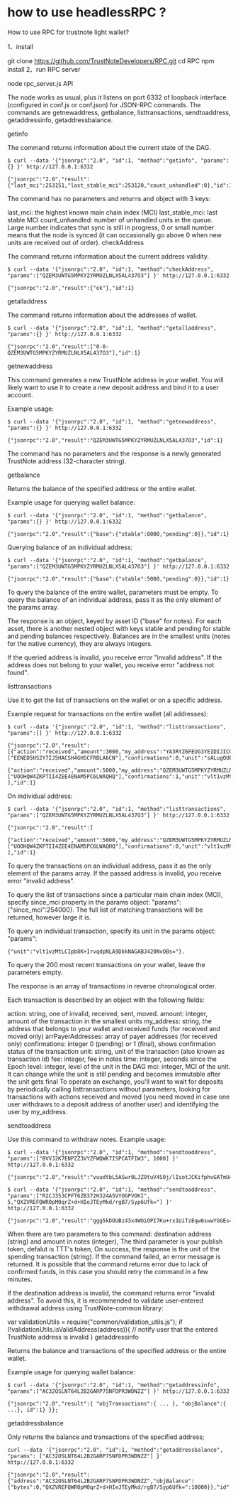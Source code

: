 # how to use headlessRPC ?

How to use RPC for trustnote light wallet?

1、install

git clone https://github.com/TrustNoteDevelopers/RPC.git
cd RPC
npm install
2、run RPC server

node rpc_server.js
API

The node works as usual, plus it listens on port 6332 of loopback interface (configured in conf.js or conf.json) for JSON-RPC commands. The commands are getnewaddress, getbalance, listtransactions, sendtoaddress, getaddressinfo, getaddressbalance.

getinfo

The command returns information about the current state of the DAG.

```
$ curl --data '{"jsonrpc":"2.0", "id":1, "method":"getinfo", "params":{} }' http://127.0.0.1:6332
```

```
{"jsonrpc":"2.0","result":{"last_mci":253151,"last_stable_mci":253120,"count_unhandled":0},"id":1}
```

The command has no parameters and returns and object with 3 keys:

last_mci: the highest known main chain index (MCI)
last_stable_mci: last stable MCI
count_unhandled: number of unhandled units in the queue. Large number indicates that sync is still in progress, 0 or small number means that the node is synced (it can occasionally go above 0 when new units are received out of order).
checkAddress

The command returns information about the current address validity.

```
$ curl --data '{"jsonrpc":"2.0", "id":1, "method":"checkAddress", "params":["QZEM3UWTG5MPKYZYRMUZLNLX5AL437O3"] }' http://127.0.0.1:6332
```

```
{"jsonrpc":"2.0","result":{"ok"},"id":1}
```

getalladdress

The command returns information about the addresses of wallet.

```
$ curl --data '{"jsonrpc":"2.0", "id":1, "method":"getalladdress", "params":{} }' http://127.0.0.1:6332
```
```
{"jsonrpc":"2.0","result":["0-0-QZEM3UWTG5MPKYZYRMUZLNLX5AL437O3"],"id":1}
```

getnewaddress

This command generates a new TrustNote address in your wallet. You will likely want to use it to create a new deposit address and bind it to a user account.

Example usage:

```
$ curl --data '{"jsonrpc":"2.0", "id":1, "method":"getnewaddress", "params":{} }' http://127.0.0.1:6332
```

```
{"jsonrpc":"2.0","result":"QZEM3UWTG5MPKYZYRMUZLNLX5AL437O3","id":1}
```

The command has no parameters and the response is a newly generated TrustNote address (32-character string).

getbalance

Returns the balance of the specified address or the entire wallet.

Example usage for querying wallet balance:

```
$ curl --data '{"jsonrpc":"2.0", "id":1, "method":"getbalance", "params":{} }' http://127.0.0.1:6332
```

```
{"jsonrpc":"2.0","result":{"base":{"stable":8000,"pending":0}},"id":1}
```

Querying balance of an individual address:

```
$ curl --data '{"jsonrpc":"2.0", "id":1, "method":"getbalance", "params":["QZEM3UWTG5MPKYZYRMUZLNLX5AL437O3"] }' http://127.0.0.1:6332
```

```
{"jsonrpc":"2.0","result":{"base":{"stable":5000,"pending":0}},"id":1}
```

To query the balance of the entire wallet, parameters must be empty. To query the balance of an individual address, pass it as the only element of the params array.

The response is an object, keyed by asset ID ("base" for notes). For each asset, there is another nested object with keys stable and pending for stable and pending balances respectively. Balances are in the smallest units (notes for the native currency), they are always integers.

If the queried address is invalid, you receive error "invalid address". If the address does not belong to your wallet, you receive error "address not found".

listtransactions

Use it to get the list of transactions on the wallet or on a specific address.

Example request for transactions on the entire wallet (all addresses):

```
$ curl --data '{"jsonrpc":"2.0", "id":1, "method":"listtransactions", "params":[] }' http://127.0.0.1:6332
```

```
{"jsonrpc":"2.0","result":[{"action":"received","amount":3000,"my_address":"YA3RYZ6FEUG3YEIDIJICGVPD6PPCTIZK","arrPayerAddresses":["EENED5HS2Y7IJ5HACSH4GHSCFRBLA6CN"],"confirmations":0,"unit":"sALugOU8fjVyUvtfKPP0pxlE74GlPqOJxMbwxA1B+eE=","fee":588,"time":"1490452729","level":253518},
  {"action":"received","amount":5000,"my_address":"QZEM3UWTG5MPKYZYRMUZLNLX5AL437O3","arrPayerAddresses":["UOOHQW4ZKPTII4ZEE4ENAM5PC6LWAQHQ"],"confirmations":1,"unit":"vlt1vzMtLCIpb8K+IrvqdpNLA9DkkNAGABJ420NvOBs=","fee":541,"time":"1490452322","level":253483}
],"id":1}
```

On individual address:

```
$ curl --data '{"jsonrpc":"2.0", "id":1, "method":"listtransactions", "params":["QZEM3UWTG5MPKYZYRMUZLNLX5AL437O3"] }' http://127.0.0.1:6332
```

```
{"jsonrpc":"2.0","result":[
  {"action":"received","amount":5000,"my_address":"QZEM3UWTG5MPKYZYRMUZLNLX5AL437O3","arrPayerAddresses":["UOOHQW4ZKPTII4ZEE4ENAM5PC6LWAQHQ"],"confirmations":0,"unit":"vlt1vzMtLCIpb8K+IrvqdpNLA9DkkNAGABJ420NvOBs=","fee":541,"time":"1490452322","level":253483}
],"id":1}
```

To query the transactions on an individual address, pass it as the only element of the params array. If the passed address is invalid, you receive error "invalid address".

To query the list of transactions since a particular main chain index (MCI), specify since_mci property in the params object: "params": {"since_mci":254000}. The full list of matching transactions will be returned, however large it is.

To query an individual transaction, specify its unit in the params object: "params": 

```
{"unit":"vlt1vzMtLCIpb8K+IrvqdpNLA9DkkNAGABJ420NvOBs="}.
```

To query the 200 most recent transactions on your wallet, leave the parameters empty.

The response is an array of transactions in reverse chronological order.

Each transaction is described by an object with the following fields:

action: string, one of invalid, received, sent, moved.
amount: integer, amount of the transaction in the smallest units
my_address: string, the address that belongs to your wallet and received funds (for received and moved only)
arrPayerAddresses: array of payer addresses (for received only)
confirmations: integer 0 (pending) or 1 (final), shows confirmation status of the transaction
unit: string, unit of the transaction (also known as transaction id)
fee: integer, fee in notes
time: integer, seconds since the Epoch
level: integer, level of the unit in the DAG
mci: integer, MCI of the unit. It can change while the unit is still pending and becomes immutable after the unit gets final
To operate an exchange, you'll want to wait for deposits by periodically calling listtransactions without parameters, looking for transactions with actions received and moved (you need moved in case one user withdraws to a deposit address of another user) and identifying the user by my_address.

sendtoaddress

Use this command to withdraw notes. Example usage:

```
$ curl --data '{"jsonrpc":"2.0", "id":1, "method":"sendtoaddress", "params":["BVVJ2K7ENPZZ3VYZFWQWK7ISPCATFIW3", 1000] }' http://127.0.0.1:6332
```

```
{"jsonrpc":"2.0","result":"vuudtbL5ASwr0LJZ9tuV4S0j/lIsotJCKifphvGATmU=","id":1}
```

```
$ curl --data '{"jsonrpc":"2.0", "id":1, "method":"sendtoaddress", "params":["R2CJ353CPFT6ZB372H324A5VYOGPVOKI", 5,"QXZVREFQWR0pM0qrZ+d+HIeJTEyMkd/rgB7/Syp6Ufk="] }' http://127.0.0.1:6332
```

```
{"jsonrpc":"2.0","result":"ggg5kDOUBz43x4WOiOPI7Ku+rx1UiTzEqw6swwYGGEs=","id":1}
```

When there are two parameters to this command: destination address (string) and amount in notes (integer), The third parameter is your publish token, defalut is TTT's token, On success, the response is the unit of the spending transaction (string). If the command failed, an error message is returned. It is possible that the command returns error due to lack of confirmed funds, in this case you should retry the command in a few minutes.

If the destination address is invalid, the command returns error "invalid address". To avoid this, it is recommended to validate user-entered withdrawal address using TrustNote-common library:

var validationUtils = require("common/validation_utils.js");
if (!validationUtils.isValidAddress(address)){
  // notify user that the entered TrustNote address is invalid
}
getaddressinfo

Returns the balance and transactions of the specified address or the entire wallet.

Example usage for querying wallet balance:

```
$ curl --data '{"jsonrpc":"2.0", "id":1, "method":"getaddressinfo", "params":["AC32OSLNT64L2B2GARP7SNFDPR3WDNZZ"] }' http://127.0.0.1:6332
```

```
{"jsonrpc":"2.0","result":{ "objTransactions":{ ... }, "objBalance":{ ...}, id":1} }};
```

getaddressbalance

Only returns the balance and transactions of the specified address;

```
curl --data '{"jsonrpc":"2.0", "id":1, "method":"getaddressbalance", "params": ["AC32OSLNT64L2B2GARP7SNFDPR3WDNZZ"] }' http://127.0.0.1:6332
```

```
{"jsonrpc":"2.0","result":{"address":"AC32OSLNT64L2B2GARP7SNFDPR3WDNZZ","objBalance":{"bytes":0,"QXZVREFQWR0pM0qrZ+d+HIeJTEyMkd/rgB7/Syp6Ufk=":10000}},"id":1}
```
